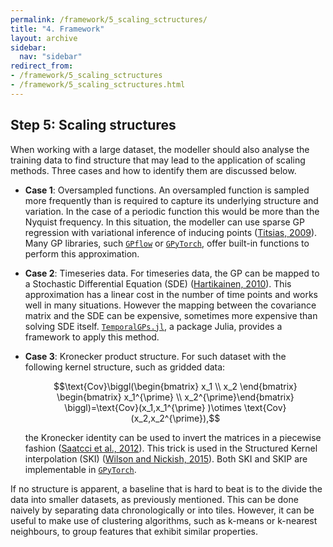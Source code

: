 ```yaml
---
permalink: /framework/5_scaling_sctructures/
title: "4. Framework"
layout: archive
sidebar:
  nav: "sidebar"
redirect_from:
- /framework/5_scaling_sctructures
- /framework/5_scaling_sctructures.html
---
```


## Step 5: Scaling structures

When working with a large dataset, the modeller should also analyse the training data to find structure that may lead to the application of scaling methods. Three cases and how to identify them are discussed below.

* __Case 1__: Oversampled functions. An oversampled function is sampled more frequently than is required to capture its underlying structure and variation. In the case of a periodic function this would be more than the Nyquist frequency. In this situation, the modeller can use sparse GP regression with variational inference of inducing points ([Titsias, 2009](https://proceedings.mlr.press/v5/titsias09a.html)). Many GP libraries, such [`GPflow`](https://gpflow.org) or [`GPyTorch`](https://gpytorch.ai), offer built-in functions to perform this approximation.
* __Case 2__: Timeseries data. For timeseries data, the GP can be mapped to a Stochastic Differential Equation (SDE) ([Hartikainen, 2010](https://ieeexplore.ieee.org/document/5589113)). This approximation has a linear cost in the number of time points and works well in many situations. However the mapping between the covariance matrix and the SDE can be expensive, sometimes more expensive than solving SDE itself. [`TemporalGPs.jl`](https://github.com/JuliaGaussianProcesses/TemporalGPs.jl), a package Julia, provides a framework to apply this method.
* __Case 3__: Kronecker product structure. For such dataset with the following kernel structure, such as gridded data:

    $$\text{Cov}\biggl(\begin{bmatrix} x_1 \\ x_2  \end{bmatrix} \begin{bmatrix} x_1^{\prime} \\ x_2^{\prime}\end{bmatrix} \biggl)=\text{Cov}(x_1,x_1^{\prime} )\otimes \text{Cov}(x_2,x_2^{\prime}),$$

    the Kronecker identity can be used to invert the matrices in a piecewise fashion ([Saatcci et al., 2012](https://mlg.eng.cam.ac.uk/pub/pdf/Saa11.pdf)). This trick is used in the Structured Kernel interpolation (SKI) ([Wilson and Nickish, 2015](https://proceedings.mlr.press/v37/wilson15.html)). Both SKI and SKIP are implementable in [`GPyTorch`](https://gpytorch.ai).

If no structure is apparent, a baseline that is hard to beat is to the divide the data into smaller datasets, as previously mentioned. This can be done naively by separating data chronologically or into tiles. However, it can be useful to make use of clustering algorithms, such as k-means or k-nearest neighbours, to group features that exhibit similar properties.
